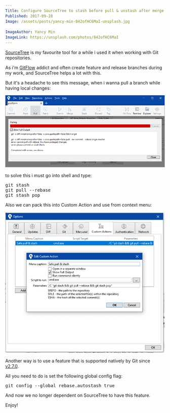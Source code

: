 ```yaml
---
Title: Configure SourceTree to stash before pull & unstash after merge
Published: 2017-09-28
Image: /assets/posts/yancy-min-842ofHC6MaI-unsplash.jpg

ImageAuthor: Yancy Min
ImageLink: https://unsplash.com/photos/842ofHC6MaI
---
```


<a class="hover:text-blue-600 no-underline text-blue-500 hover:underline" target="_blank" href="https://www.sourcetreeapp.com/">SourceTree</a> is my favourite tool for a while i used it when working with Git repositories.
 
As i'm <a class="hover:text-blue-600 no-underline text-blue-500 hover:underline" target="_blank" href="https://www.atlassian.com/git/tutorials/comparing-workflows/gitflow-workflow">GitFlow</a> addict and often create feature and release branches during my work, and SourceTree helps a lot with this.

But it's a headache to see this message, when i wanna pull a branch while having local changes:

![](/assets/posts/source-tree-dialog.png)

to solve this i must go into shell and type:

<pre class="bg-gray-800 rounded text-white font-mono text-base p-2 my-2">
git stash
git pull --rebase
git stash pop
</pre>
Also we can pack this into Custom Action and use from context menu:

![](/assets/posts/source-tree-custom-actions.png)

Another way is to use a feature that is supported natively by Git since <a class="hover:text-blue-600 no-underline text-blue-500 hover:underline" target="_blank" href="https://developer.atlassian.com/blog/2016/01/git-2.7-release">v2.7.0</a>. 

All you need to do is set the following global config flag:

<pre class="bg-gray-800 rounded text-white font-mono text-base p-2 my-2">
git config --global rebase.autostash true
</pre>

And now we no longer dependent on SourceTree to have this feature. 

Enjoy!